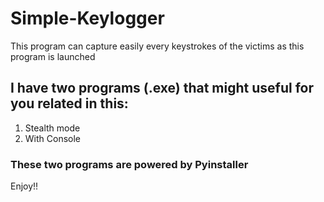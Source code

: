 # Simple-Keylogger
This program can capture easily every keystrokes of the victims as this program is launched
## I have two programs (.exe) that might useful for you related in this:
1. Stealth mode
2. With Console
### These two programs are powered by **Pyinstaller**
Enjoy!!
